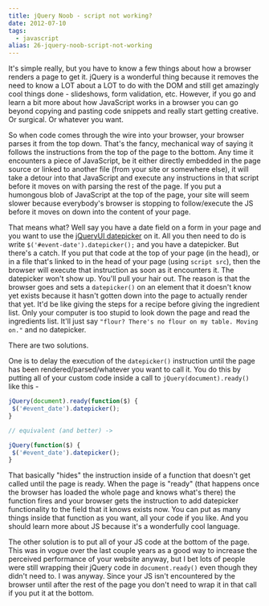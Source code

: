 ```yaml
---
title: jQuery Noob - script not working?
date: 2012-07-10
tags: 
  - javascript
alias: 26-jquery-noob-script-not-working
---
```

It's simple really, but you have to know a few things about how a browser renders a page to get it. jQuery is a wonderful thing because it removes the need to know a LOT about a LOT to do with the DOM and still get amazingly cool things done - slideshows, form validation, etc. However, if you go and learn a bit more about how JavaScript works in a browser you can go beyond copying and pasting code snippets and really start getting creative. Or surgical. Or whatever you want. 

So when code comes through the wire into your browser, your browser parses it from the top down. That's the fancy, mechanical way of saying it follows the instructions from the top of the page to the bottom. Any time it encounters a piece of JavaScript, be it either directly embedded in the page source or linked to another file (from your site or somewhere else), it will take a detour into that JavaScript and execute any instructions in that script before it moves on with parsing the rest of the page. If you put a humongous blob of JavaScript at the top of the page, your site will seem slower because everybody's browser is stopping to follow/execute the JS before it moves on down into the content of your page.

That means what? Well say you have a date field on a form in your page and you want to use the [jQueryUI datepicker](http://jqueryui.com/demos/datepicker/) on it. All you then need to do is write `$('#event-date').datepicker();` and you have a datepicker. But there's a catch. If you put that code at the top of your page (in the head), or in a file that's linked to in the head of your page (using `script src`), then the browser will execute that instruction as soon as it encounters it. The datepicker won't show up. You'll pull your hair out. The reason is that the browser goes and sets a `datepicker()` on an element that it doesn't know yet exists because it hasn't gotten down into the page to actually render that yet. It'd be like giving the steps for a recipe before giving the ingredient list. Only your computer is too stupid to look down the page and read the ingredients list. It'll just say `"flour? There's no flour on my table. Moving on."` and no datepicker.

There are two solutions. 

One is to delay the execution of the `datepicker()` instruction until the page has been rendered/parsed/whatever you want to call it. You do this by putting all of your custom code inside a call to `jQuery(document).ready()` like this - 

~~~js
jQuery(document).ready(function($) {
 $('#event_date').datepicker();
}

// equivalent (and better) ->

jQuery(function($) {
 $('#event_date').datepicker();
}
~~~

That basically "hides" the instruction inside of a function that doesn't get called until the page is ready. When the page is "ready" (that happens once the browser has loaded the whole page and knows what's there) the function fires and your browser gets the instruction to add datepicker functionality to the field that it knows exists now. You can put as many things inside that function as you want, all your code if you like. And you should learn more about JS because it's a wonderfully cool language.

The other solution is to put all of your JS code at the bottom of the page. This was in vogue over the last couple years as a good way to increase the perceived performance of your website anyway, but I bet lots of people were still wrapping their jQuery code in `document.ready()` even though they didn't need to. I was anyway. Since your JS isn't encountered by the browser until after the rest of the page you don't need to wrap it in that call if you put it at the bottom.